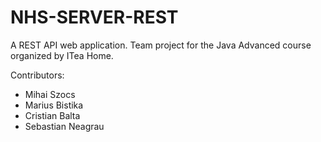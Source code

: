 # NHS-SERVER-REST
A REST API web application. Team project for the Java Advanced course organized by ITea Home.

Contributors:
- Mihai Szocs
- Marius Bistika
- Cristian Balta
- Sebastian Neagrau
